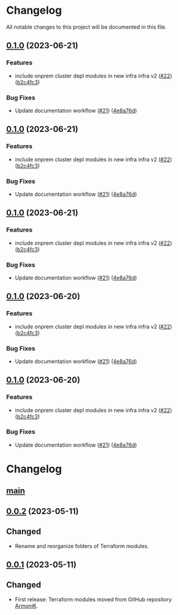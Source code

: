 # Changelog

All notable changes to this project will be documented in this file.

## [0.1.0](https://github.com/aneoconsulting/ArmoniK.Infra/compare/0.0.2...0.1.0) (2023-06-21)


### Features

* include onprem cluster depl modules in new infra infra v2 ([#22](https://github.com/aneoconsulting/ArmoniK.Infra/issues/22)) ([b2c4fc3](https://github.com/aneoconsulting/ArmoniK.Infra/commit/b2c4fc368e06cdc3ceea6f380d5c98dd6d739730))


### Bug Fixes

* Update documentation workflow ([#21](https://github.com/aneoconsulting/ArmoniK.Infra/issues/21)) ([4e8a76d](https://github.com/aneoconsulting/ArmoniK.Infra/commit/4e8a76db0f79a3a1ae1a0678a727c9c941fc274c))

## [0.1.0](https://github.com/aneoconsulting/ArmoniK.Infra/compare/0.0.2...0.1.0) (2023-06-21)


### Features

* include onprem cluster depl modules in new infra infra v2 ([#22](https://github.com/aneoconsulting/ArmoniK.Infra/issues/22)) ([b2c4fc3](https://github.com/aneoconsulting/ArmoniK.Infra/commit/b2c4fc368e06cdc3ceea6f380d5c98dd6d739730))


### Bug Fixes

* Update documentation workflow ([#21](https://github.com/aneoconsulting/ArmoniK.Infra/issues/21)) ([4e8a76d](https://github.com/aneoconsulting/ArmoniK.Infra/commit/4e8a76db0f79a3a1ae1a0678a727c9c941fc274c))

## [0.1.0](https://github.com/aneoconsulting/ArmoniK.Infra/compare/0.0.2...0.1.0) (2023-06-21)


### Features

* include onprem cluster depl modules in new infra infra v2 ([#22](https://github.com/aneoconsulting/ArmoniK.Infra/issues/22)) ([b2c4fc3](https://github.com/aneoconsulting/ArmoniK.Infra/commit/b2c4fc368e06cdc3ceea6f380d5c98dd6d739730))


### Bug Fixes

* Update documentation workflow ([#21](https://github.com/aneoconsulting/ArmoniK.Infra/issues/21)) ([4e8a76d](https://github.com/aneoconsulting/ArmoniK.Infra/commit/4e8a76db0f79a3a1ae1a0678a727c9c941fc274c))

## [0.1.0](https://github.com/aneoconsulting/ArmoniK.Infra/compare/0.0.2...0.1.0) (2023-06-20)


### Features

* include onprem cluster depl modules in new infra infra v2 ([#22](https://github.com/aneoconsulting/ArmoniK.Infra/issues/22)) ([b2c4fc3](https://github.com/aneoconsulting/ArmoniK.Infra/commit/b2c4fc368e06cdc3ceea6f380d5c98dd6d739730))


### Bug Fixes

* Update documentation workflow ([#21](https://github.com/aneoconsulting/ArmoniK.Infra/issues/21)) ([4e8a76d](https://github.com/aneoconsulting/ArmoniK.Infra/commit/4e8a76db0f79a3a1ae1a0678a727c9c941fc274c))

## [0.1.0](https://github.com/aneoconsulting/ArmoniK.Infra/compare/0.0.2...0.1.0) (2023-06-20)


### Features

* include onprem cluster depl modules in new infra infra v2 ([#22](https://github.com/aneoconsulting/ArmoniK.Infra/issues/22)) ([b2c4fc3](https://github.com/aneoconsulting/ArmoniK.Infra/commit/b2c4fc368e06cdc3ceea6f380d5c98dd6d739730))


### Bug Fixes

* Update documentation workflow ([#21](https://github.com/aneoconsulting/ArmoniK.Infra/issues/21)) ([4e8a76d](https://github.com/aneoconsulting/ArmoniK.Infra/commit/4e8a76db0f79a3a1ae1a0678a727c9c941fc274c))

# Changelog

## [main](https://github.com/aneoconsulting/ArmoniK.Infra/tree/main)

## [0.0.2](https://github.com/aneoconsulting/ArmoniK.Infra/releases/tag/0.0.2) (2023-05-11)

Changed
-

* Rename and reorganize folders of Terraform modules.

## [0.0.1](https://github.com/aneoconsulting/ArmoniK.Infra/releases/tag/0.0.1) (2023-05-11)

Changed
-

* First release: Terraform modules moved from GitHub repository [ArmoniK](https://github.com/aneoconsulting/ArmoniK).
